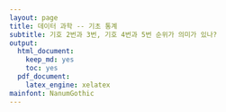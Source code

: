 ```yaml
---
layout: page
title: 데이터 과학 -- 기초 통계
subtitle: 기호 2번과 3번, 기호 4번과 5번 순위가 의미가 있나?
output:
  html_document: 
    keep_md: yes
    toc: yes
  pdf_document:
    latex_engine: xelatex
mainfont: NanumGothic
---
```

















